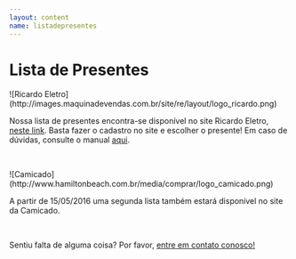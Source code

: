 ```yaml
---
layout: content
name: listadepresentes
---
```


# Lista de Presentes

<p class="col-xs-12">![Ricardo Eletro](http://images.maquinadevendas.com.br/site/re/layout/logo_ricardo.png)</p>

<p class="text-justify">Nossa lista de presentes encontra-se disponível no site Ricardo Eletro, <a href="http://www.ricardoeletro.com.br/ListaCasamento/ListaPresentes/83125/Bruno-e-Maryana/">neste link</a>. Basta fazer o cadastro no site e escolher o presente! Em caso de dúvidas, consulte o manual <a href="http://www.ricardoeletro.com.br/Atendimento/ListaCasamento/Convidados">aqui</a>.</p>
<br>

<p class="col-xs-12">![Camicado](http://www.hamiltonbeach.com.br/media/comprar/logo_camicado.png)</p>

<p class="text-justify">A partir de 15/05/2016 uma segunda lista também estará disponível no site da Camicado.</p>
<br>

<p class="text-center">Sentiu falta de alguma coisa? Por favor, <a href="mailto:contato@brunoemary.com.br">entre em contato conosco!</a></p>